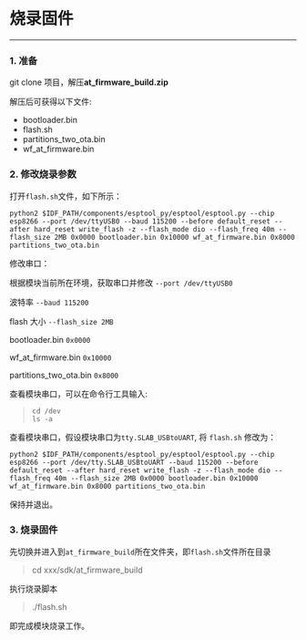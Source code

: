 # 烧录固件
---

### 1. 准备

git clone 项目，解压<strong>at_firmware_build.zip</strong>

解压后可获得以下文件:

* bootloader.bin
* flash.sh
* partitions_two_ota.bin
* wf_at_firmware.bin

### 2. 修改烧录参数

打开`flash.sh`文件，如下所示：

`python2 $IDF_PATH/components/esptool_py/esptool/esptool.py --chip esp8266 --port /dev/ttyUSB0 --baud 115200 --before default_reset --after hard_reset write_flash -z --flash_mode dio --flash_freq 40m --flash_size 2MB 0x0000 bootloader.bin 0x10000 wf_at_firmware.bin 0x8000 partitions_two_ota.bin`

修改串口：

根据模块当前所在环境，获取串口并修改 `--port /dev/ttyUSB0`

波特率 `--baud 115200`

flash 大小 `--flash_size 2MB`

bootloader.bin `0x0000`

wf_at_firmware.bin `0x10000`

partitions_two_ota.bin `0x8000`

查看模块串口，可以在命令行工具输入:
<br>
> `cd /dev`
> <br>
> `ls -a`

查看模块串口，假设模块串口为`tty.SLAB_USBtoUART`, 将 `flash.sh` 修改为：

`python2 $IDF_PATH/components/esptool_py/esptool/esptool.py --chip esp8266 --port /dev/tty.SLAB_USBtoUART --baud 115200 --before default_reset --after hard_reset write_flash -z --flash_mode dio --flash_freq 40m --flash_size 2MB 0x0000 bootloader.bin 0x10000 wf_at_firmware.bin 0x8000 partitions_two_ota.bin`

保持并退出。

### 3. 烧录固件

先切换并进入到`at_firmware_build`所在文件夹，即`flash.sh`文件所在目录

> cd xxx/sdk/at_firmware_build

执行烧录脚本

> ./flash.sh

即完成模块烧录工作。
